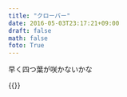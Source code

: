 ```yaml
---
title: "クローバー"
date: 2016-05-03T23:17:21+09:00
draft: false
math: false
foto: True
---
```


早く四つ葉が咲かないかな

{{<fancybox text="四葉のクローバー" src="14622310857440.jpg">}}